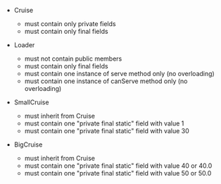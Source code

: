 - Cruise
   - must contain only private fields
   - must contain only final fields

- Loader
	- must not contain public members
	- must contain only final fields
	- must contain one instance of serve method only (no overloading)
	- must contain one instance of canServe method only (no overloading)

- SmallCruise
	- must inherit from Cruise
	- must contain one "private final static" field with value 1
	- must contain one "private final static" field with value 30

- BigCruise
	- must inherit from Cruise
	- must contain one "private final static" field with value 40 or 40.0
	- must contain one "private final static" field with value 50 or 50.0

